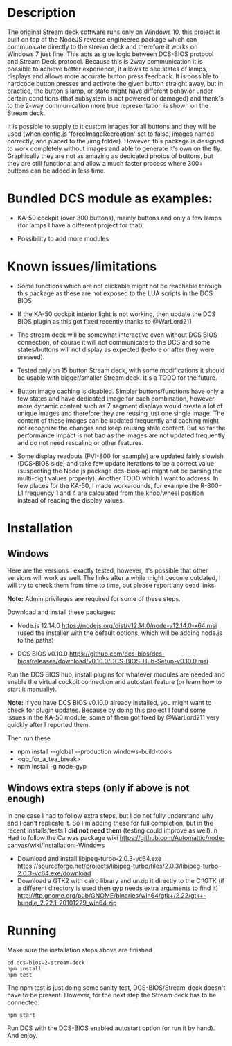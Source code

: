 # Description

The original Stream deck software runs only on Windows 10, this project is built on top of the NodeJS reverse engineered package which can communicate directly to the stream deck and therefore it works on Windows 7 just fine. This acts as glue logic between DCS-BIOS protocol and Stream Deck protocol. Because this is 2way communication it is possible to achieve better experience, it allows to see states of lamps, displays and allows more accurate button press feedback. It is possible to hardcode button presses and activate the given button straight away, but in practice, the button's lamp, or state might have different behavior under certain conditions (that subsystem is not powered or damaged) and thank's to the 2-way communication more true representation is shown on the Stream deck.

It is possible to supply to it custom images for all buttons and they will be used (when config.js 'forceImageRecreation' set to false, images named correctly, and placed to the /img folder). However, this package is designed to work completely without images and able to generate it's own on the fly. Graphically they are not as amazing as dedicated photos of buttons, but they are still functional and allow a much faster process where 300+ buttons can be added in less time.

# Bundled DCS module as examples:
- KA-50 cockpit (over 300 buttons), mainly buttons and only a few lamps (for lamps I have a different project for that)

- Possibility to add more modules

# Known issues/limitations

- Some functions which are not clickable might not be reachable through this package as these are not exposed to the LUA scripts in the DCS BIOS

- If the KA-50 cockpit interior light is not working, then update the DCS BIOS plugin as this got fixed recently thanks to @WarLord211

- The stream deck will be somewhat interactive even without DCS BIOS connection, of course it will not communicate to the DCS and some states/buttons will not display as expected (before or after they were pressed).

- Tested only on 15 button Stream deck, with some modifications it should be usable with bigger/smaller Stream deck. It's a TODO for the future.

- Button image caching is disabled. Simpler buttons/functions have only a few states and have dedicated image for each combination, however more dynamic content such as 7 segment displays would create a lot of unique images and therefore they are reusing just one single image. The content of these images can be updated frequently and caching might not recognize the changes and keep reusing stale content. But so far the performance impact is not bad as the images are not updated frequently and do not need rescaling or other features.

- Some display readouts (PVI-800 for example) are updated fairly slowish (DCS-BIOS side) and take few update iterations to be a correct value (suspecting the Node.js package dcs-bios-api might not be parsing the multi-digit values properly). Another TODO which I want to address. In few places for the KA-50, I made workarounds, for example the R-800-L1 frequency 1 and 4 are calculated from the knob/wheel position instead of reading the display values.


# Installation

## Windows

Here are the versions I exactly tested, however, it's possible that other versions will work as well. The links after a while might become outdated, I will try to check them from time to time, but please report any dead links.

**Note:** Admin privileges are required for some of these steps.

Download and install these packages:

- Node.js 12.14.0 https://nodejs.org/dist/v12.14.0/node-v12.14.0-x64.msi (used the installer with the default options, which will be adding node.js to the paths)

- DCS BIOS v0.10.0 https://github.com/dcs-bios/dcs-bios/releases/download/v0.10.0/DCS-BIOS-Hub-Setup-v0.10.0.msi

 Run the DCS BIOS hub, install plugins for whatever modules are needed and enable the virtual cockpit connection and autostart feature (or learn how to start it manually).

 **Note:** If you have DCS BIOS v0.10.0 already installed, you might want to check for plugin updates. Because by doing this project I found some issues in the KA-50 module, some of them got fixed by @WarLord211 very quickly after I reported them.


 Then run these

- npm install --global --production windows-build-tools
- <go_for_a_tea_break>
- npm install -g node-gyp

## Windows extra steps (only if above is not enough)

In one case I had to follow extra steps, but I do not fully understand why and I can't replicate it. So I'm adding these for full completion, but in the recent installs/tests I **did not need them** (testing could improve as well). n
Had to follow the Canvas package wiki https://github.com/Automattic/node-canvas/wiki/Installation:-Windows

- Download and install libjpeg-turbo-2.0.3-vc64.exe https://sourceforge.net/projects/libjpeg-turbo/files/2.0.3/libjpeg-turbo-2.0.3-vc64.exe/download
- Download a GTK2 with cairo library and unzip it directly to the C:\GTK (if a different directory is used then gyp needs extra arguments to find it) http://ftp.gnome.org/pub/GNOME/binaries/win64/gtk+/2.22/gtk+-bundle_2.22.1-20101229_win64.zip 

# Running

Make sure the installation steps above are finished

```
cd dcs-bios-2-stream-deck
npm install
npm test
```

The npm test is just doing some sanity test, DCS-BIOS/Stream-deck doesn't have to be present. However, for the next step the Stream deck has to be connected.

```
npm start
```

Run DCS with the DCS-BIOS enabled autostart option (or run it by hand). And enjoy.

